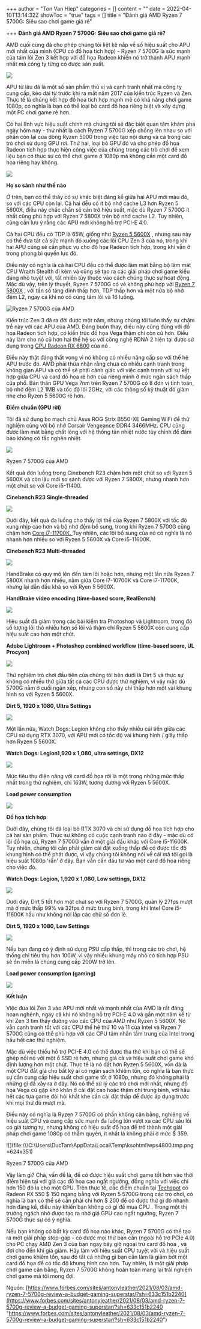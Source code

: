 +++
author = "Ton Van Hiep"
categories = []
content = ""
date = 2022-04-10T13:14:32Z
showToc = "true"
tags = []
title = "Đánh giá AMD Ryzen 7 5700G: Siêu sao chơi game giá rẻ"

+++
**Đánh giá AMD Ryzen 7 5700G: Siêu sao chơi game giá rẻ?**

AMD cuối cùng đã cho phép chúng tôi liệt kê nắp về số hiệu suất cho APU mới nhất của mình (CPU có đồ họa tích hợp) - Ryzen 7 5700G là sức mạnh của tám lõi Zen 3 kết hợp với đồ họa Radeon khiến nó trở thành APU mạnh nhất mà công ty từng có được sản xuất.

![](/uploads/aspose-words-a52708a0-b11b-47b5-b41c-79942ce2d8f7-001.jpeg)

APU từ lâu đã là một số sản phẩm thú vị và cạnh tranh nhất mà công ty cung cấp, kéo dài từ trước khi ra mắt năm 2017 của kiến ​​trúc Ryzen và Zen. Thực tế là chúng kết hợp đồ họa tích hợp mạnh mẽ có khả năng chơi game 1080p, có nghĩa là bạn có thể loại bỏ card đồ họa riêng biệt và xây dựng một PC chơi game rẻ hơn.

Có hai lĩnh vực hiệu suất chính mà chúng tôi sẽ đặc biệt quan tâm khám phá ngày hôm nay - thứ nhất là cách Ryzen 7 5700G xếp chồng lên nhau so với phần còn lại của dòng Ryzen 5000 trong việc tạo nội dung và cả trong các trò chơi sử dụng GPU rời. Thứ hai, loại bỏ GPU đó và cho phép đồ họa Radeon tích hợp thực hiện công việc của chúng trong các trò chơi để xem liệu bạn có thực sự có thể chơi game ở 1080p mà không cần một card đồ họa riêng hay không.

![](/uploads/aspose-words-a52708a0-b11b-47b5-b41c-79942ce2d8f7-002.png)

**Họ so sánh như thế nào**

Ở trên, bạn có thể thấy có sự khác biệt đáng kể giữa hai APU mới màu đỏ, so với các CPU còn lại. Cả hai đều có ít bộ nhớ cache L3 hơn Ryzen 5 5600X, điều này chắc chắn sẽ cản trở hiệu suất, mặc dù Ryzen 7 5700G ít nhất cũng phù hợp với Ryzen 7 5800X trên bộ nhớ cache L2. Tuy nhiên, cũng cần lưu ý rằng các APU mới không hỗ trợ PCI-E 4.0.

Cả hai CPU đều có TDP là 65W, giống như [Ryzen 5 5600X](https://www.forbes.com/sites/antonyleather/2021/03/30/intel-core-i5-11600k-and-core-i7-11700k-vs-amd-ryzen-5-5600x-and-ryzen-7-5800x-which-should-you-buy/?sh=4803e7b1764d "https://www.forbes.com/sites/antonyleather/2021/03/30/intel-core-i5-11600k-and-core-i7-11700k-vs-amd-ryzen-5-5600x-and-ryzen- 7-5800x-bạn-nên-mua /? Sh = 4803e7b1764d") , nhưng sau này có thể đưa tất cả sức mạnh đó xuống các lõi CPU Zen 3 của nó, trong khi hai APU cũng sẽ cần phục vụ cho đồ họa Radeon tích hợp, trong khi vẫn ở trong phong bì quyền lực đó.

Điều này có nghĩa là cả hai CPU đều có thể được làm mát bằng bộ làm mát CPU Wraith Stealth đi kèm và cũng sẽ tạo ra các giải pháp chơi game kiểu dáng nhỏ tuyệt vời, tất nhiên tùy thuộc vào cách chúng thực sự hoạt động. Mặc dù vậy, trên lý thuyết, Ryzen 7 5700G có vẻ không phù hợp với [Ryzen 7 5800X](https://www.forbes.com/sites/antonyleather/2020/11/05/amd-ryzen-7-5800x-review-new-eight-core-processor-smashes-it-out-the-park/?sh=2a43ba127482 "https://www.forbes.com/sites/antonyleather/2020/11/05/amd-ryzen-7-5800x-review-new-eight-core-processor-smashes-it-out-the-park/?sh = 2a43ba127482") , với tần số tăng đỉnh thấp hơn, TDP thấp hơn và một nửa bộ nhớ đệm L2, ngay cả khi nó có cùng tám lõi và 16 luồng.

![](/uploads/picture3.png "Ryzen 7 5700G của AMD")

Kiến trúc Zen 3 đã ra đời được một năm, nhưng chúng tôi luôn thấy sự chậm trễ này với các APU của AMD. Đáng buồn thay, điều này cũng đúng với đồ họa Radeon tích hợp, có kiến ​​trúc đồ họa Vega thậm chí còn cũ hơn. Điều này làm cho nó cũ hơn hai thế hệ so với công nghệ RDNA 2 hiện tại được sử dụng trong [GPU Radeon RX 6800](https://www.forbes.com/sites/antonyleather/2020/11/18/amd-radeon-rx-6800-vs-nvidia-rtx-3070-whats-the-best-500-graphics-card/?sh=5c6498c52e92 "https://www.forbes.com/sites/antonyleather/2020/11/18/amd-radeon-rx-6800-vs-nvidia-rtx-3070-whats-the-best-500-graphics-card/?sh = 5c6498c52e92") của nó .

Điều này thật đáng thất vọng vì nó không có nhiều nâng cấp so với thế hệ APU trước đó. AMD phải thừa nhận rằng chưa có nhiều cạnh tranh trong không gian APU và có thể sẽ phải cảnh giác với việc cạnh tranh với sự kết hợp giữa CPU và card đồ họa rẻ hơn của riêng mình ở mức ngân sách thấp của phổ. Bản thân GPU Vega 7nm trên Ryzen 7 5700G có 8 đơn vị tính toán, bộ nhớ đệm L2 1MB và tốc độ lõi 2GHz, với các thông số kỹ thuật đó giảm nhẹ cho Ryzen 5 5600G rẻ hơn.

**Điểm chuẩn (GPU rời)**

Tôi đã sử dụng bo mạch chủ Asus ROG Strix B550-XE Gaming WiFi để thử nghiệm cùng với bộ nhớ Corsair Vengeance DDR4 3466MHz. CPU cũng được làm mát bằng chất lỏng với hệ thống tản nhiệt nước tùy chỉnh để đảm bảo không có tắc nghẽn nhiệt.

![](/uploads/aspose-words-a52708a0-b11b-47b5-b41c-79942ce2d8f7-004.jpeg)

Ryzen 7 5700G của AMD

Kết quả đơn luồng trong Cinebench R23 chậm hơn một chút so với Ryzen 5 5600X và còn lâu mới so sánh được với Ryzen 7 5800X, nhưng nhanh hơn một chút so với Core i5-11400.

**Cinebench R23 Single-threaded**

![](/uploads/aspose-words-a52708a0-b11b-47b5-b41c-79942ce2d8f7-005.png)

Dưới đây, kết quả đa luồng cho thấy lợi thế của Ryzen 7 5800X với tốc độ xung nhịp cao hơn và bộ nhớ đệm bổ sung, trong khi Ryzen 7 5700G cũng chậm hơn [Core i7-11700K. ](https://www.forbes.com/sites/antonyleather/2021/03/30/intel-core-i5-11600k-and-core-i7-11700k-vs-amd-ryzen-5-5600x-and-ryzen-7-5800x-which-should-you-buy/?sh=2f5043e764d8 "https://www.forbes.com/sites/antonyleather/2021/03/30/intel-core-i5-11600k-and-core-i7-11700k-vs-amd-ryzen-5-5600x-and-ryzen- 7-5800x-bạn-nên-mua /? Sh = 2f5043e764d8")Tuy nhiên, các lõi bổ sung của nó có nghĩa là nó nhanh hơn nhiều so với Ryzen 5 5600X và Core i5-11600K.

**Cinebench R23 Multi-threaded**

![](/uploads/aspose-words-a52708a0-b11b-47b5-b41c-79942ce2d8f7-006.png)

HandBrake có quy mô lên đến tám lõi hoặc hơn, nhưng một lần nữa Ryzen 7 5800X nhanh hơn nhiều, nằm giữa Core i7-10700K và Core i7-11700K, nhưng lại dẫn đầu khá so với Ryen 5 5600X.

**HandBrake video encoding (time-based score, RealBench)**

![](/uploads/aspose-words-a52708a0-b11b-47b5-b41c-79942ce2d8f7-007.png)

Hiệu suất đã giảm trong các bài kiểm tra Photoshop và Lightroom, trong đó số lượng lõi thô nhiều hơn số lõi và thậm chí Ryzen 5 5600X còn cung cấp hiệu suất cao hơn một chút.

**Adobe Lightroom + Photoshop combined workflow (time-based score, UL Procyon)**

![](/uploads/aspose-words-a52708a0-b11b-47b5-b41c-79942ce2d8f7-008.png)

Thử nghiệm trò chơi đầu tiên của chúng tôi bên dưới là Dirt 5 và thực sự không có nhiều thứ giữa tất cả các CPU được thử nghiệm, vì vậy mặc dù 5700G nằm ở cuối ngăn xếp, nhưng con số này chỉ thấp hơn một vài khung hình so với Ryzen 5 5600X.

**Dirt 5, 1920 x 1080, Ultra Settings**

![](/uploads/aspose-words-a52708a0-b11b-47b5-b41c-79942ce2d8f7-009.png)

Một lần nữa, Watch Dogs: Legion không cho thấy nhiều cải tiến giữa các CPU sử dụng RTX 3070, với APU mới có tốc độ vài khung hình / giây thấp hơn Ryzen 5 5600X.

**Watch Dogs: Legion1,920 x 1,080, ultra settings, DX12**

![](/uploads/aspose-words-a52708a0-b11b-47b5-b41c-79942ce2d8f7-010.png)

Mức tiêu thụ điện năng với card đồ họa rời là một trong những mức thấp nhất trong thử nghiệm, chỉ 163W, tương đương với Ryzen 5 5600X.

**Load power consumption**

![](/uploads/aspose-words-a52708a0-b11b-47b5-b41c-79942ce2d8f7-011.png)

**Đồ họa tích hợp**

Dưới đây, chúng tôi đã loại bỏ RTX 3070 và chỉ sử dụng đồ họa tích hợp cho cả hai sản phẩm. Thực sự không có cuộc cạnh tranh nào ở đây - mặc dù có lõi đồ họa cũ, Ryzen 7 5700G vẫn ở một giải đấu khác với Core i5-11600K. Tuy nhiên, chúng tôi cần phải giảm cài đặt xuống thấp để có được tốc độ khung hình có thể phát được, vì vậy chúng tôi không nói về cái mà tôi gọi là hiệu suất 1080p 'rắn' ở đây. Bạn vẫn cần đầu tư vào một card đồ họa riêng cho việc đó.

**Watch Dogs: Legion, 1,920 x 1,080, Low settings, DX12**

![](/uploads/aspose-words-a52708a0-b11b-47b5-b41c-79942ce2d8f7-012.png)

Dưới đây, Dirt 5 tốt hơn một chút so với Ryzen 7 5700G, quản lý 27fps mượt mà ở mức thấp 99% và 32fps ở mức trung bình, trong khi Intel Core i5-11600K hầu như không nói lắp các chữ số đơn lẻ.

**Dirt 5, 1920 x 1080, Low Settings**

![](/uploads/aspose-words-a52708a0-b11b-47b5-b41c-79942ce2d8f7-013.png)

Nếu bạn đang có ý định sử dụng PSU cấp thấp, thì trong các trò chơi, hệ thống chỉ tiêu thụ hơn 100W, vì vậy nhiều khung máy nhỏ có tích hợp PSU sẽ ổn miễn là chúng cung cấp 200W trở lên.

**Load power consumption (gaming)**

![](/uploads/aspose-words-a52708a0-b11b-47b5-b41c-79942ce2d8f7-014.png)

**Kết luận**

Việc đưa lõi Zen 3 vào APU mới nhất và mạnh nhất của AMD là rất đáng hoan nghênh, ngay cả khi nó không hỗ trợ PCI-E 4.0 và gần một năm kể từ khi Zen 3 tìm thấy đường vào các CPU của AMD như Ryzen 5 5600X. Nó vẫn cạnh tranh tốt với các CPU thế hệ thứ 10 và 11 của Intel và Ryzen 7 5700G cũng có thể phù hợp với các CPU tám nhân tầm trung của Intel trong hầu hết các thử nghiệm.

Mặc dù việc thiếu hỗ trợ PCI-E 4.0 có thể được tha thứ khi bạn có thể sẽ ghép nối nó với một ổ SSD rẻ hơn, nhưng giá cả và hiệu suất chơi game khó định lượng hơn một chút. Thực tế là nó đắt hơn Ryzen 5 5600X, vốn đã là một CPU đắt giá cho bất kỳ ai có ngân sách khiêm tốn, có nghĩa là bạn thực sự cần cung cấp hiệu suất chơi game tốt ở 1080p, nhưng đó không phải là những gì đã xảy ra ở đây. Nó có thể xử lý các trò chơi mới nhất, nhưng đồ họa Vega cũ gặp khó khăn ở cài đặt cao hoặc thậm chí trung bình, với hầu hết các tựa game đòi hỏi khắt khe cần cài đặt thấp để được áp dụng trước khi mọi thứ đủ mượt mà.

Điều này có nghĩa là Ryzen 7 5700G có phần không cân bằng, nghiêng về hiệu suất CPU và cung cấp sức mạnh đa luồng lớn vượt xa các CPU sáu lõi có giá tương tự, nhưng không có hiệu suất đồ họa để trở thành một giải pháp chơi game 1080p có thẩm quyền, ít nhất là không phải ở mức $ 359.

![](file:///C:\\Users\\DucTam\\AppData\\Local\\Temp\\ksohtml\\wps4800.tmp.png =624x351)

Ryzen 7 5700G của AMD

Vậy làm gì? Chà, vấn đề là, để có được hiệu suất chơi game tốt hơn vào thời điểm hiện tại với giá cạc đồ họa cao ngất ngưởng, đồng nghĩa với việc chi hơn 150 đô la cho một GPU. Trên thực tế, các điểm chuẩn tại [Techspot](https://www.techspot.com/review/2293-amd-ryzen-5700g/ "https://www.techspot.com/review/2293-amd-ryzen-5700g/") có Radeon RX 550 $ 150 ngang bằng với Ryzen 5 5700G trong các trò chơi, có nghĩa là bạn có thể sẽ cần phải chi hơn $ 200 để có được thứ gì đó nhanh hơn đáng kể, điều này khiến bạn không có gì để mua CPU . Trong một thị trường ngách nhỏ được tạo ra nhờ giá GPU cao ngất ngưởng, Ryzen 7 5700G thực sự có ý nghĩa.

Nếu bạn không có bất kỳ card đồ họa nào khác, Ryzen 7 5700G có thể tạo ra một giải pháp stop-gap - có được mọi thứ bạn cần (ngoài hỗ trợ PCIe 4.0) cho PC chạy AMD Zen 3 của bạn ngay bây giờ ngoại trừ card đồ họa , và đợi cho đến khi giá giảm. Hãy làm với hiệu suất CPU tuyệt vời và hiệu suất chơi game khiêm tốn, sau đó tất cả những gì bạn cần làm là giảm bớt một card đồ họa để có tốc độ khung hình cao hơn. Tuy nhiên, là một giải pháp chơi game cân bằng, Ryzen 7 5700G không hoàn toàn mang lại trải nghiệm chơi game mà tôi mong đợi.

Nguồn: [https://www.forbes.com/sites/antonyleather/2021/08/03/amd-ryzen-7-5700g-review-a-budget-gaming-superstar/?sh=633c151b2240](https://www.forbes.com/sites/antonyleather/2021/08/03/amd-ryzen-7-5700g-review-a-budget-gaming-superstar/?sh=633c151b2240 "https://www.forbes.com/sites/antonyleather/2021/08/03/amd-ryzen-7-5700g-review-a-budget-gaming-superstar/?sh=633c151b2240")